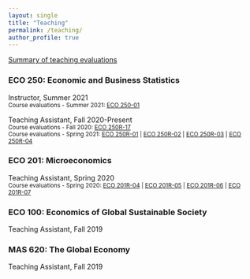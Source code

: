 ```yaml
---
layout: single
title: "Teaching"
permalink: /teaching/
author_profile: true
---
```


[Summary of teaching evaluations](https://satyaki4.github.io/files/summary_of_evaluations.pdf)

### ECO 250: Economic and Business Statistics
Instructor, Summer 2021
<br/><small>Course evaluations - Summer 2021: [ECO 250-01][eco_250_01]</small><br>

Teaching Assistant, Fall 2020-Present
<br/><small>Course evaluations - Fall 2020: [ECO 250R-17][eco_250R_17]</small>  
<small>Course evaluations - Spring 2021: [ECO 250R-01][eco_250R_01] | [ECO 250R-02][eco_250R_02] | [ECO 250R-03][eco_250R_03] | [ECO 250R-04][eco_250R_04]</small><br>

### ECO 201: Microeconomics
Teaching Assistant, Spring 2020
<br/><small>Course evaluations - Spring 2020: [ECO 201R-04][eco_201R_04] | [ECO 201R-05][eco_201R_05] | [ECO 201R-06][eco_201R_06] | [ECO 201R-07][eco_201R_07]</small><br>

### ECO 100: Economics of Global Sustainable Society
Teaching Assistant, Fall 2019

### MAS 620: The Global Economy
Teaching Assistant, Fall 2019

[eco_201R_04]: https://satyaki4.github.io/files/Spring_2020_ECO_201R_04_course_evaluation.pdf
[eco_201R_05]: https://satyaki4.github.io/files/Spring_2020_ECO_201R_05_course_evaluation.pdf
[eco_201R_06]: https://satyaki4.github.io/files/Spring_2020_ECO_201R_06_course_evaluation.pdf
[eco_201R_07]: https://satyaki4.github.io/files/Spring_2020_ECO_201R_07_course_evaluation.pdf
[eco_250_01]: https://satyaki4.github.io/files/Summer_2021_ECO_250-01_course_evaluation.pdf
[eco_250R_17]: https://satyaki4.github.io/files/Fall_2020_ECO_250R_17_course_evaluation.pdf
[eco_250R_01]: https://satyaki4.github.io/files/Spring_2021_ECO_250R_01_course_evaluation.pdf
[eco_250R_02]: https://satyaki4.github.io/files/Spring_2021_ECO_250R_02_course_evaluation.pdf
[eco_250R_03]: https://satyaki4.github.io/files/Spring_2021_ECO_250R_03_course_evaluation.pdf
[eco_250R_04]: https://satyaki4.github.io/files/Spring_2021_ECO_250R_04_course_evaluation.pdf
